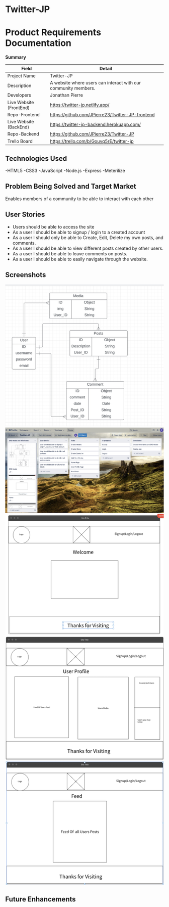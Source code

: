 # Twitter-JP

# Product Requirements Documentation

**Summary**

| Field | Detail |
|--------|-----|
| Project Name | Twitter-JP |
| Description | A website where users can interact with our community members. |
| Developers | Jonathan Pierre |
| Live Website (FrontEnd) | https://twitter-jp.netlify.app/ |
| Repo-Frontend | https://github.com/JPierre23/Twitter-JP-frontend |
| Live Website (BackEnd) | https://twitter-jp-backend.herokuapp.com/ |
| Repo-Backend | https://github.com/JPierre23/Twitter-JP |
| Trello Board | https://trello.com/b/Gouvq5rE/twitter-jp |

## Technologies Used
-HTML5
-CSS3
-JavaScript
-Node.js
-Express
-Meterilize

## Problem Being Solved and Target Market
Enables members of a community to be able to interact with each other

## User Stories
- Users should be able to access the site
- As a user I should be able to signup / login to a created account
- As a user I should only be able to Create, Edit, Delete my own posts, and comments.
- As a user I should be able to view different posts created by other users.
- As a user I should be able to leave comments on posts.
- As a user I should be able to easily navigate through the website.

## Screenshots

![Twitter-JP ERD](./ERD.jpeg)
![Twitter-JP Trello](./trello.jpeg)
![Twitter-JP Home](./home.jpeg)
![Twitter-JP UserProfile](./up.jpeg)
![Twitter-JP Feed](./Feed.jpeg)




## Future Enhancements
